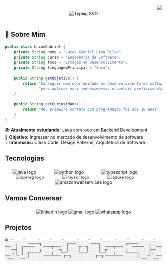 <div align="right">
  <img src="https://visitor-badge.laobi.icu/badge?page_id=lucasgls&left_color=black&right_color=cadetblue&left_text=visitas&" />
</div>

<div align="center">
  <img src="https://readme-typing-svg.herokuapp.com?font=Fira+Code&size=30&duration=3000&pause=1000&color=AFB4C7&center=true&vCenter=true&width=600&lines=👋+Olá%2C+eu+sou+o+Lucas+Gabriel!;Desenvolvedor+Backend+Java;Estudante+de+Eng.+de+Software;Curioso+e+apaixonado+por+inovação" alt="Typing SVG" />
</div>

<br>


## 🚀 Sobre Mim

```java
public class LucasGabriel {
    private String nome = "Lucas Gabriel Lima Silva";
    private String curso = "Engenharia de Software";
    private String foco = "Estagio em Desenvolvimento";
    private String linguagemPrincipal = "Java";
    
    public String getObjetivo() {
        return "Conseguir uma oportunidade em desenvolvimento de software " +
               "para aplicar meus conhecimentos e evoluir profissionalmente";
    }
    
    public String getCuriosidade() {
        return "Meu primeiro contato com programação foi aos 10 anos";
    }
}
```

📚 **Atualmente estudando:** Java com foco em Backend Development  
🎯 **Objetivo:** Ingressar no mercado de desenvolvimento de software    
💡 **Interesses:** Clean Code, Design Patterns, Arquitetura de Software

###

<h2 align="left">Tecnologias</h2>

###

<div align="center">
  <img src="https://cdn.jsdelivr.net/gh/devicons/devicon/icons/java/java-original.svg" height="30" alt="java logo"  />
  <img width="50" />
  <img src="https://cdn.jsdelivr.net/gh/devicons/devicon/icons/python/python-original.svg" height="30" alt="python logo"  />
  <img width="50" />
  <img src="https://cdn.jsdelivr.net/gh/devicons/devicon/icons/typescript/typescript-original.svg" height="30" alt="typescript logo"  />
  <img width="50" />
  <img src="https://cdn.jsdelivr.net/gh/devicons/devicon/icons/spring/spring-original.svg" height="30" alt="spring logo"  />
  <img width="50" />
  <img src="https://cdn.jsdelivr.net/gh/devicons/devicon/icons/mysql/mysql-original.svg" height="30" alt="mysql logo"  />
  <img width="50" />
  <img src="https://cdn.jsdelivr.net/gh/devicons/devicon/icons/azure/azure-original.svg" height="30" alt="azure logo"  />
  <img width="50" />
  <img src="https://cdn.jsdelivr.net/gh/devicons/devicon/icons/amazonwebservices/amazonwebservices-line-wordmark.svg" height="30" alt="amazonwebservices logo"  />
</div>

###

<h2 align="left">Vamos Conversar</h2>

###

<div align="center">
  <img src="https://raw.githubusercontent.com/maurodesouza/profile-readme-generator/master/src/assets/icons/social/linkedin/default.svg" width="60" height="30" alt="linkedin logo"  />
  <img src="https://raw.githubusercontent.com/maurodesouza/profile-readme-generator/master/src/assets/icons/social/gmail/default.svg" width="60" height="30" alt="gmail logo"  />
  <img src="https://raw.githubusercontent.com/maurodesouza/profile-readme-generator/master/src/assets/icons/social/whatsapp/default.svg" width="60" height="30" alt="whatsapp logo"  />
</div>

###

<h2 align="left">Projetos</h2>

###

<picture>
  <source media="(prefers-color-scheme: dark)" srcset="https://raw.githubusercontent.com/lucasgls/lucasgls/output/pacman-contribution-graph-dark.svg">
  <source media="(prefers-color-scheme: light)" srcset="https://raw.githubusercontent.com/lucasgls/lucasgls/output/pacman-contribution-graph.svg">
  <img alt="pacman contribution graph" src="https://raw.githubusercontent.com/lucasgls/lucasgls/output/pacman-contribution-graph.svg">
</picture>

###

